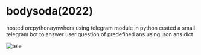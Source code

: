 # bodysoda(2022)
hosted on:pythonaynwhers
using telegram module in python ceated a small telegram  bot to answer user question of predefined ans using  json ans dict 

![tele](https://github.com/user-attachments/assets/cd31a7b0-99db-4635-8887-62d80c9ce02a)
